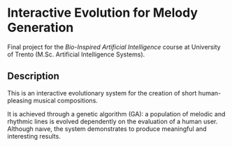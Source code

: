 # Interactive Evolution for Melody Generation


Final project for the *Bio-Inspired Artificial Intelligence* course at University of Trento (M.Sc. Artificial Intelligence Systems).

## Description

This is an interactive evolutionary system for the creation
of short human-pleasing musical compositions. 

It is achieved through a genetic algorithm (GA): a
population of melodic and rhythmic lines is evolved dependently
on the evaluation of a human user. Although naıve, the system
demonstrates to produce meaningful and interesting results.

